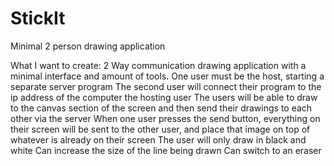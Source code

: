 # StickIt
Minimal 2 person drawing application


What I want to create:
2 Way communication drawing application with a minimal interface and amount of tools.
One user must be the host, starting a separate server program
  The second user will connect their program to the ip address of the computer the hosting user
The users will be able to draw to the canvas section of the screen and then send their drawings to each other via the server
  When one user presses the send button, everything on their screen will be sent to the other user, and place that image on top of whatever is already on their screen
The user will only draw in black and white
  Can increase the size of the line being drawn
  Can switch to an eraser
